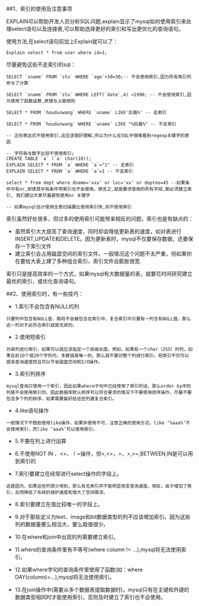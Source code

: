 ##1、索引的使用及注意事项  

  EXPLAIN可以帮助开发人员分析SQL问题,explain显示了mysql如何使用索引来处理select语句以及连接表,可以帮助选择更好的索引和写出更优化的查询语句。

  使用方法,在select语句前加上Explain就可以了：
  
```
Explain select * from user where id=1;
```
尽量避免这些不走索引的sql：


```
SELECT `sname` FROM `stu` WHERE `age`+10=30;-- 不会使用索引,因为所有索引列参与了计算

SELECT `sname` FROM `stu` WHERE LEFT(`date`,4) <1990; -- 不会使用索引,因为使用了函数运算,原理与上面相同

SELECT * FROM `houdunwang` WHERE `uname` LIKE'后盾%' -- 走索引

SELECT * FROM `houdunwang` WHERE `uname` LIKE "%后盾%" -- 不走索引

-- 正则表达式不使用索引,这应该很好理解,所以为什么在SQL中很难看到regexp关键字的原因

-- 字符串与数字比较不使用索引;
CREATE TABLE `a` (`a` char(10));
EXPLAIN SELECT * FROM `a` WHERE `a`="1" -- 走索引
EXPLAIN SELECT * FROM `a` WHERE `a`=1 -- 不走索引

select * from dept where dname='xxx' or loc='xx' or deptno=45 --如果条件中有or,即使其中有条件带索引也不会使用。换言之,就是要求使用的所有字段,都必须建立索引, 我们建议大家尽量避免使用or 关键字

-- 如果mysql估计使用全表扫描要比使用索引快,则不使用索引
```

索引虽然好处很多，但过多的使用索引可能带来相反的问题，索引也是有缺点的：

  - 虽然索引大大提高了查询速度，同时却会降低更新表的速度，如对表进行INSERT,UPDATE和DELETE。因为更新表时，mysql不仅要保存数据，还要保存一下索引文件
  - 建立索引会占用磁盘空间的索引文件。一般情况这个问题不太严重，但如果你在要给大表上建了多种组合索引，索引文件会膨胀很宽.

  索引只是提高效率的一个方式，如果mysql有大数据量的表，就要花时间研究建立最优的索引，或优化查询语句。
  
  
##2、使用索引时，有一些技巧：

 - 1.索引不会包含有NULL的列

  ```
  只要列中包含有NULL值，都将不会被包含在索引中，复合索引中只要有一列含有NULL值，那么这一列对于此符合索引就是无效的。
  ```

 - 2.使用短索引
 
  ```
  对串列进行索引，如果可以就应该指定一个前缀长度。例如，如果有一个char（255）的列，如果在前10个或20个字符内，多数值是唯一的，那么就不要对整个列进行索引。短索引不仅可以提高查询速度而且可以节省磁盘空间和I/O操作。
  ```
 - 3.索引列排序
 
  ```
  mysql查询只使用一个索引，因此如果where子句中已经使用了索引的话，那么order by中的列是不会使用索引的。因此数据库默认排序可以符合要求的情况下不要使用排序操作，尽量不要包含多个列的排序，如果需要最好给这些列建复合索引。
  ```
 - 4.like语句操作

  ```
  一般情况下不鼓励使用like操作，如果非使用不可，注意正确的使用方式。like ‘%aaa%’不会使用索引，而like ‘aaa%’可以使用索引。
  ```
 - 5.不要在列上进行运算

 - 6.不使用NOT IN 、<>、！=操作，但<,<=，=，>,>=,BETWEEN,IN是可以用到索引的

 - 7.索引要建立在经常进行select操作的字段上。
 
  ```
  这是因为，如果这些列很少用到，那么有无索引并不能明显改变查询速度。相反，由于增加了索引，反而降低了系统的维护速度和增大了空间需求。
  ```
 - 8.索引要建立在值比较唯一的字段上。

 - 9.对于那些定义为text、image和bit数据类型的列不应该增加索引。因为这些列的数据量要么相当大，要么取值很少。

 - 10.在where和join中出现的列需要建立索引。

 - 11.where的查询条件里有不等号(where column != …),mysql将无法使用索引。

 - 12.如果where字句的查询条件里使用了函数(如：where DAY(column)=…),mysql将无法使用索引。

 - 13.在join操作中(需要从多个数据表提取数据时)，mysql只有在主键和外键的数据类型相同时才能使用索引，否则及时建立了索引也不会使用。


